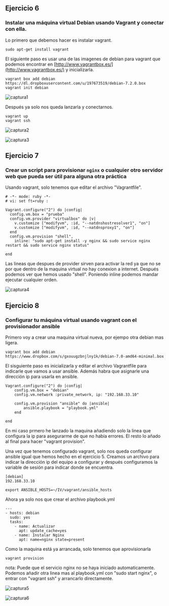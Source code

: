 ## Ejercicio 6

### Instalar una máquina virtual Debian usando Vagrant y conectar con ella.

Lo primero que debemos hacer es instalar vagrant.

	sudo apt-get install vagrant

El siguiente paso es usar una de las imagenes de debian para vagrant que 
podemos encontrar en [http://www.vagrantbox.es/](http://www.vagrantbox.es/) y inicializarla.

	vagrant box add debian https://dl.dropboxusercontent.com/u/197673519/debian-7.2.0.box
	vagrant init debian

![captura1](https://dl.dropboxusercontent.com/u/17453375/vagrant1.png)

Después ya solo nos queda lanzarla y conectarnos.

	vagrant up
	vagrant ssh

![captura2](https://dl.dropboxusercontent.com/u/17453375/vagrant2.png)

![captura3](https://dl.dropboxusercontent.com/u/17453375/vagrant3.png)



## Ejercicio 7

### Crear un script para provisionar `nginx` o cualquier otro servidor web que pueda ser útil para alguna otra práctica

Usando vagrant, solo tenemos que editar el archivo "Vagrantfile".

	# -*- mode: ruby -*-
	# vi: set ft=ruby :

	Vagrant.configure("2") do |config|
	  config.vm.box = "prueba"
	  config.vm.provider "virtualbox" do |v|
	    v.customize ["modifyvm", :id, "--natdnshostresolver1", "on"]
	    v.customize ["modifyvm", :id, "--natdnsproxy1", "on"]
	  end
	  config.vm.provision "shell",
	    inline: "sudo apt-get install -y nginx && sudo service nginx restart && sudo service nginx status"

	end


Las lineas que despues de provider sirven para activar la red ya que no 
se por que dentro de la maquina virtual no hay conexion a internet.
Después podemos ver que hemos usado "shell". Poniendo inline podemos
mandar ejecutar cualquier orden.


![captura4](https://dl.dropboxusercontent.com/u/17453375/vagrant4.png)


## Ejercicio 8

### Configurar tu máquina virtual usando vagrant con el provisionador ansible

Primero voy a crear una maquina virtual nueva, por ejempo otra debian mas ligera.

	vagrant box add debian https://www.dropbox.com/s/gxouugzbnjlny1k/debian-7.0-amd64-minimal.box



El sisguiente paso es inicializarla y editar el archivo Vagrantfile para indicarle
que vamos a usar ansible. Además habra que asignarle una dirección ip para usarla
en ansible.

	Vagrant.configure("2") do |config|
		config.vm.box = "debian"
		config.vm.network :private_network, ip: "192.168.33.10"

		config.vm.provision "ansible" do |ansible| 
			ansible.playbook = "playbook.yml"
		end

	end

En mi caso prmero he lanzado la maquina añadiendo solo la linea que
configura la ip para asegurarme de que no había errores. El resto lo añado 
al final para hacer "vagrant provision".

Una vez que tenemos configurado vagrant, solo nos queda configurar ansible
igual que hemos hecho en el ejercicio 5. Creamos un archivo para indicar
la dirección ip del equipo a configurar y después configuramos la variable
de sesión para indicar donde se encuentra.

	[debian]
	192.168.33.10

	export ANSIBLE_HOSTS=~/IV/vagrant/ansible_hosts




Ahora ya solo nos que crear el archivo playbook.yml

	---
	- hosts: debian
	  sudo: yes
	  tasks:
	    - name: Actualizar
	      apt: update_cache=yes
	    - name: Instalar Nginx
	      apt: name=nginx state=present


Como la maquina está ya arrancada, solo tenemos que aprovisionarla

	vagrant provision


nota: Puede que el servicio nginx no se haya iniciado automaticamente.
      Podemos añadir otra linea mas al playbook.yml con "sudo start nginx",
      o entrar con "vagrant ssh" y arrancarlo directamente.


![captura5](https://dl.dropboxusercontent.com/u/17453375/vagrant5.png)

![captura6](https://dl.dropboxusercontent.com/u/17453375/vagrant6.png)

